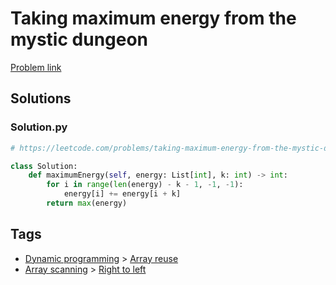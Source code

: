 # Taking maximum energy from the mystic dungeon

[Problem link](https://leetcode.com/problems/taking-maximum-energy-from-the-mystic-dungeon/)

## Solutions


### Solution.py
```py
# https://leetcode.com/problems/taking-maximum-energy-from-the-mystic-dungeon/

class Solution:
    def maximumEnergy(self, energy: List[int], k: int) -> int:
        for i in range(len(energy) - k - 1, -1, -1):
            energy[i] += energy[i + k]
        return max(energy)
```
## Tags

* [Dynamic programming](/Collections/dynamic-programming.md#dynamic-programming) > [Array reuse](/Collections/dynamic-programming.md#array-reuse)
* [Array scanning](/Collections/array-scanning.md#array-scanning) > [Right to left](/Collections/array-scanning.md#right-to-left)
